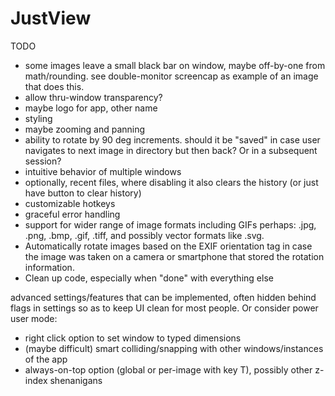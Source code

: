 # JustView

TODO
- some images leave a small black bar on window, maybe off-by-one from math/rounding. see double-monitor screencap as example of an image that does this.
- allow thru-window transparency?
- maybe logo for app, other name
- styling
- maybe zooming and panning
- ability to rotate by 90 deg increments. should it be "saved" in case user navigates to next image in directory but then back? Or in a subsequent session?
- intuitive behavior of multiple windows
- optionally, recent files, where disabling it also clears the history (or just have button to clear history)
- customizable hotkeys
- graceful error handling
- support for wider range of image formats including GIFs perhaps: .jpg, .png, .bmp, .gif, .tiff, and possibly vector formats like .svg.
- Automatically rotate images based on the EXIF orientation tag in case the image was taken on a camera or smartphone that stored the rotation information.
- Clean up code, especially when "done" with everything else

advanced settings/features that can be implemented, often hidden behind flags in settings so as to keep UI clean for most people. Or consider power user mode:
- right click option to set window to typed dimensions
- (maybe difficult) smart colliding/snapping with other windows/instances of the app
- always-on-top option (global or per-image with key T), possibly other z-index shenanigans